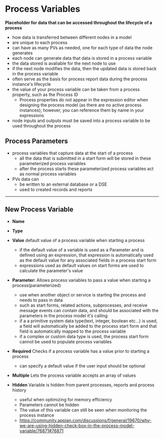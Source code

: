 # Process Variables
**Placeholder for data that can be accessed throughout the lifecycle of a process**
- how data is transferred between different nodes in a model
- are unique to each process
- can have as many PVs as needed, one for each type of data the node generates
- each node can generate data that data is stored in a process variable
- the data stored is avaliable for the next node to use
- if the next node modifies the data, then the updated data is stored back in the process variable
- often serve as the basis for process report data during the process instance's lifecycle
- the value of your process variable can be taken from a process property, such as the Process ID
    - Process properties do not appear in the expression editor when designing the process model (as there are no active process instances); however, you can reference them by name in your expressions
- node inputs and outputs must be saved into a process variable to be used throughout the process

## Process Parameters
-  process variables that capture data at the start of a process 
    - all the data that is submitted in a start form will be stored in these parameterized process variables
    - after the process starts these parameterized process variables act as normal process variables
- PVs data can 
    - be written to an external database or a DSE
    - used to created records and reports
______________________________________
## New Process Variable
- **Name**
- **Type**
- **Value** default value of a process variable when starting a process
    - if the default value of a variable is used as a Parameter and is defined using an expression, that expression is automatically used as the default value for any associated fields in a process start form
    - expressions used as default values on start forms are used to calculate the parameter's value
- **Parameter:** Allows process variables to pass a value when starting a process(parameterized)
    - use when another object or service is starting the process and needs to pass in data
    - such as start forms, related actions, subprocesses, and receive message events can contain data, and should be associated with the parameters in the process model it's calling
    - if a a primitive system data type(text, integer, boolean etc...) is used, a field will automatically be added to the process start form and that field is automatically mapped to the process variable
    - if a complex or custom data type is used, the process start form cannot be used to populate process variables

- **Required** Checks if a process variable has a value prior to starting a process
    - can specify a default value if the user input should be optional
- **Multiple** Lets the process variable accepts an array of values
- **Hidden** Variable is hidden from parent processes, reports and process history
    - useful when optimizing for memory efficiency
    - Parameters cannot be hidden
    - The value of this variable can still be seen when monitoring the process instance
    - https://community.appian.com/discussions/f/general/19670/why-we-are-using-hidden-check-box-in-the-process-model-variable/76871#76871